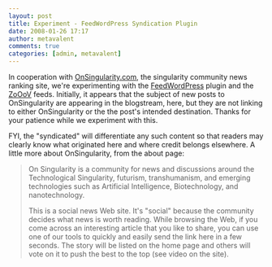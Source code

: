 ```yaml
---
layout: post
title: Experiment - FeedWordPress Syndication Plugin
date: 2008-01-26 17:17
author: metavalent
comments: true
categories: [admin, metavalent]
---
```

In cooperation with <a href="https://onsingularity.com/">OnSingularity.com</a>, the singularity community news ranking site, we're experimenting with the <a href="https://projects.radgeek.com/feedwordpress">FeedWordPress</a> plugin and the <a href="https://zooov.com/">ZoOoV</a> feeds. Initially, it appears that the subject of new posts to OnSingularity are appearing in the blogstream, here, but they are not linking to either OnSingularity or the the post's intended destination. Thanks for your patience while we experiment with this. 

FYI, the "syndicated" will differentiate any such content so that readers may clearly know what originated here and where credit belongs elsewhere. A little more about OnSingularity, from the about page:<blockquote>On Singularity is a community for news and discussions around the Technological Singularity, futurism, transhumanism, and emerging technologies such as Artificial Intelligence, Biotechnology, and nanotechnology.

This is a social news Web site. It's "social" because the community decides what news is worth reading. While browsing the Web, if you come across an interesting article that you like to share, you can use one of our tools to quickly and easily send the link here in a few seconds. The story will be listed on the home page and others will vote on it to push the best to the top (see video on the site).</blockquote>



